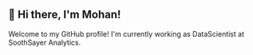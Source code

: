 ## 👋 Hi there, I'm Mohan!

Welcome to my GitHub profile! I'm currently working as DataScientist at SoothSayer Analytics.


